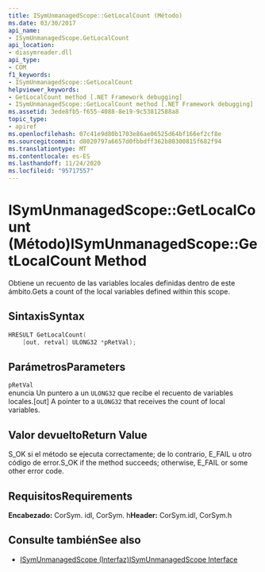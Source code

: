 ```yaml
---
title: ISymUnmanagedScope::GetLocalCount (Método)
ms.date: 03/30/2017
api_name:
- ISymUnmanagedScope.GetLocalCount
api_location:
- diasymreader.dll
api_type:
- COM
f1_keywords:
- ISymUnmanagedScope::GetLocalCount
helpviewer_keywords:
- GetLocalCount method [.NET Framework debugging]
- ISymUnmanagedScope::GetLocalCount method [.NET Framework debugging]
ms.assetid: 3ede8fb5-f655-4088-8e19-9c53812588a8
topic_type:
- apiref
ms.openlocfilehash: 07c41e9d80b1703e86ae06525d64bf166ef2cf8e
ms.sourcegitcommit: d8020797a6657d0fbbdff362b80300815f682f94
ms.translationtype: MT
ms.contentlocale: es-ES
ms.lasthandoff: 11/24/2020
ms.locfileid: "95717557"
---
```

# <a name="isymunmanagedscopegetlocalcount-method"></a><span data-ttu-id="76026-102">ISymUnmanagedScope::GetLocalCount (Método)</span><span class="sxs-lookup"><span data-stu-id="76026-102">ISymUnmanagedScope::GetLocalCount Method</span></span>

<span data-ttu-id="76026-103">Obtiene un recuento de las variables locales definidas dentro de este ámbito.</span><span class="sxs-lookup"><span data-stu-id="76026-103">Gets a count of the local variables defined within this scope.</span></span>  
  
## <a name="syntax"></a><span data-ttu-id="76026-104">Sintaxis</span><span class="sxs-lookup"><span data-stu-id="76026-104">Syntax</span></span>  
  
```cpp  
HRESULT GetLocalCount(  
    [out, retval] ULONG32 *pRetVal);  
```  
  
## <a name="parameters"></a><span data-ttu-id="76026-105">Parámetros</span><span class="sxs-lookup"><span data-stu-id="76026-105">Parameters</span></span>  

 `pRetVal`  
 <span data-ttu-id="76026-106">enuncia Un puntero a un `ULONG32` que recibe el recuento de variables locales.</span><span class="sxs-lookup"><span data-stu-id="76026-106">[out] A pointer to a `ULONG32` that receives the count of local variables.</span></span>  
  
## <a name="return-value"></a><span data-ttu-id="76026-107">Valor devuelto</span><span class="sxs-lookup"><span data-stu-id="76026-107">Return Value</span></span>  

 <span data-ttu-id="76026-108">S_OK si el método se ejecuta correctamente; de lo contrario, E_FAIL u otro código de error.</span><span class="sxs-lookup"><span data-stu-id="76026-108">S_OK if the method succeeds; otherwise, E_FAIL or some other error code.</span></span>  
  
## <a name="requirements"></a><span data-ttu-id="76026-109">Requisitos</span><span class="sxs-lookup"><span data-stu-id="76026-109">Requirements</span></span>  

 <span data-ttu-id="76026-110">**Encabezado:** CorSym. idl, CorSym. h</span><span class="sxs-lookup"><span data-stu-id="76026-110">**Header:** CorSym.idl, CorSym.h</span></span>  
  
## <a name="see-also"></a><span data-ttu-id="76026-111">Consulte también</span><span class="sxs-lookup"><span data-stu-id="76026-111">See also</span></span>

- [<span data-ttu-id="76026-112">ISymUnmanagedScope (Interfaz)</span><span class="sxs-lookup"><span data-stu-id="76026-112">ISymUnmanagedScope Interface</span></span>](isymunmanagedscope-interface.md)
